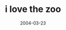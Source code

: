 ---
layout: base.njk
title : 'i love the zoo' 
view_title : 'i love the zoo' 
year : '2004' 
date : '2004-03-23' 
img_file : '/drawing/ilovethezoo.png' 
html_file : 'ilovethezoo' 
next_html : 'maximumdestruction.html' 
year_order : '46' 
permalink : "title/{{html_file}}.html"
---